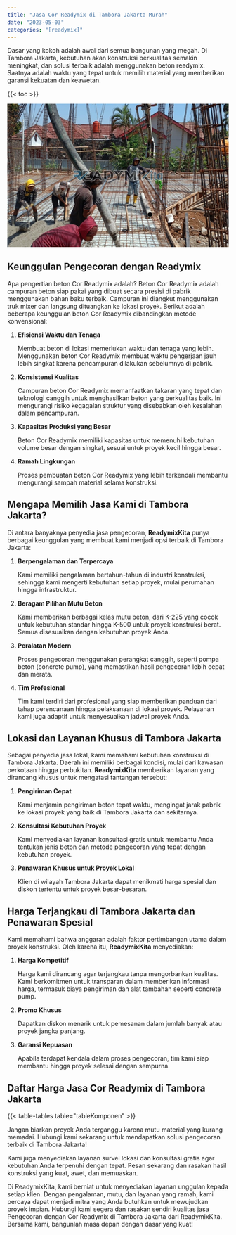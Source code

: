 ```yaml
---
title: "Jasa Cor Readymix di Tambora Jakarta Murah"
date: "2023-05-03"
categories: "[readymix]"
---
```


Dasar yang kokoh adalah awal dari semua bangunan yang megah. Di Tambora Jakarta, kebutuhan akan konstruksi berkualitas semakin meningkat, dan solusi terbaik adalah menggunakan beton readymix. Saatnya adalah waktu yang tepat untuk memilih material yang memberikan garansi kekuatan dan keawetan.

{{< toc >}}

![Jasa Cor Readymix di Tambora Jakarta Murah](/images/readymix/cor-readymix-16.jpg)

## Keunggulan Pengecoran dengan Readymix

Apa pengertian beton Cor Readymix adalah? Beton Cor Readymix adalah campuran beton siap pakai yang dibuat secara presisi di pabrik menggunakan bahan baku terbaik. Campuran ini diangkut menggunakan truk mixer dan langsung dituangkan ke lokasi proyek. Berikut adalah beberapa keunggulan beton Cor Readymix dibandingkan metode konvensional:

1. **Efisiensi Waktu dan Tenaga**

   Membuat beton di lokasi memerlukan waktu dan tenaga yang lebih. Menggunakan beton Cor Readymix membuat waktu pengerjaan jauh lebih singkat karena pencampuran dilakukan sebelumnya di pabrik.

2. **Konsistensi Kualitas**

   Campuran beton Cor Readymix memanfaatkan takaran yang tepat dan teknologi canggih untuk menghasilkan beton yang berkualitas baik. Ini mengurangi risiko kegagalan struktur yang disebabkan oleh kesalahan dalam pencampuran.

3. **Kapasitas Produksi yang Besar**

   Beton Cor Readymix memiliki kapasitas untuk memenuhi kebutuhan volume besar dengan singkat, sesuai untuk proyek kecil hingga besar.

4. **Ramah Lingkungan**

   Proses pembuatan beton Cor Readymix yang lebih terkendali membantu mengurangi sampah material selama konstruksi.

## Mengapa Memilih Jasa Kami di Tambora Jakarta?

Di antara banyaknya penyedia jasa pengecoran, **ReadymixKita** punya berbagai keunggulan yang membuat kami menjadi opsi terbaik di Tambora Jakarta:

1. **Berpengalaman dan Terpercaya**

   Kami memiliki pengalaman bertahun-tahun di industri konstruksi, sehingga kami mengerti kebutuhan setiap proyek, mulai perumahan hingga infrastruktur.

2. **Beragam Pilihan Mutu Beton**

   Kami memberikan berbagai kelas mutu beton, dari K-225 yang cocok untuk kebutuhan standar hingga K-500 untuk proyek konstruksi berat. Semua disesuaikan dengan kebutuhan proyek Anda.

3. **Peralatan Modern**

   Proses pengecoran menggunakan perangkat canggih, seperti pompa beton (concrete pump), yang memastikan hasil pengecoran lebih cepat dan merata.

4. **Tim Profesional**

   Tim kami terdiri dari profesional yang siap memberikan panduan dari tahap perencanaan hingga pelaksanaan di lokasi proyek. Pelayanan kami juga adaptif untuk menyesuaikan jadwal proyek Anda.

## Lokasi dan Layanan Khusus di Tambora Jakarta

Sebagai penyedia jasa lokal, kami memahami kebutuhan konstruksi di Tambora Jakarta. Daerah ini memiliki berbagai kondisi, mulai dari kawasan perkotaan hingga perbukitan. **ReadymixKita** memberikan layanan yang dirancang khusus untuk mengatasi tantangan tersebut:

1. **Pengiriman Cepat**

   Kami menjamin pengiriman beton tepat waktu, mengingat jarak pabrik ke lokasi proyek yang baik di Tambora Jakarta dan sekitarnya.

2. **Konsultasi Kebutuhan Proyek**

   Kami menyediakan layanan konsultasi gratis untuk membantu Anda tentukan jenis beton dan metode pengecoran yang tepat dengan kebutuhan proyek.

3. **Penawaran Khusus untuk Proyek Lokal**

   Klien di wilayah Tambora Jakarta dapat menikmati harga spesial dan diskon tertentu untuk proyek besar-besaran.

## Harga Terjangkau di Tambora Jakarta dan Penawaran Spesial

Kami memahami bahwa anggaran adalah faktor pertimbangan utama dalam proyek konstruksi. Oleh karena itu, **ReadymixKita** menyediakan:

1. **Harga Kompetitif**

   Harga kami dirancang agar terjangkau tanpa mengorbankan kualitas. Kami berkomitmen untuk transparan dalam memberikan informasi harga, termasuk biaya pengiriman dan alat tambahan seperti concrete pump.

2. **Promo Khusus**

   Dapatkan diskon menarik untuk pemesanan dalam jumlah banyak atau proyek jangka panjang.

3. **Garansi Kepuasan**

   Apabila terdapat kendala dalam proses pengecoran, tim kami siap membantu hingga proyek selesai dengan sempurna.

## Daftar Harga Jasa Cor Readymix di Tambora Jakarta

{{< table-tables table="tableKomponen" >}}

Jangan biarkan proyek Anda terganggu karena mutu material yang kurang memadai. Hubungi kami sekarang untuk mendapatkan solusi pengecoran terbaik di Tambora Jakarta!

Kami juga menyediakan layanan survei lokasi dan konsultasi gratis agar kebutuhan Anda terpenuhi dengan tepat. Pesan sekarang dan rasakan hasil konstruksi yang kuat, awet, dan memuaskan.

Di ReadymixKita, kami berniat untuk menyediakan layanan unggulan kepada setiap klien. Dengan pengalaman, mutu, dan layanan yang ramah, kami percaya dapat menjadi mitra yang Anda butuhkan untuk mewujudkan proyek impian. Hubungi kami segera dan rasakan sendiri kualitas jasa Pengecoran dengan Cor Readymix di Tambora Jakarta dari ReadymixKita. Bersama kami, bangunlah masa depan dengan dasar yang kuat!